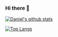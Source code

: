 ### Hi there 👋

<!--
**DanielRaj1610/DanielRaj1610** is a ✨ _special_ ✨ repository because its `README.md` (this file) appears on your GitHub profile.

Here are some ideas to get you started:

- 🔭 I’m currently working on ...
- 🌱 I’m currently learning ...
- 👯 I’m looking to collaborate on ...
- 🤔 I’m looking for help with ...
- 💬 Ask me about ...
- 📫 How to reach me: ...
- 😄 Pronouns: ...
- ⚡ Fun fact: ...
-->
[![Daniel's github stats](https://github-readme-stats.vercel.app/api?username=DanielRaj1610&count_private=true&show_icons=true&theme=merko&hide_rank=false)](https://github.com/anuraghazra/github-readme-stats)


[![Top Langs](https://github-readme-stats.vercel.app/api/top-langs/?username=DanielRaj1610)](https://github.com/anuraghazra/github-readme-stats)
